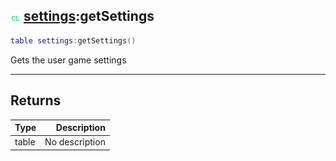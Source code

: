 ## ![client](../../.gitbook/assets/client.png) [settings](settings):getSettings

```lua
table settings:getSettings()
```

Gets the user game settings

------
## Returns

| Type   | Description |
| ------ | ----------: |
| table | No description |


